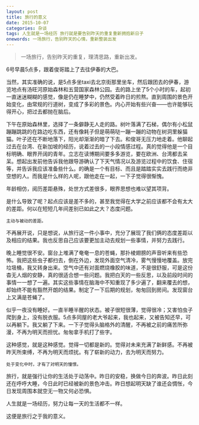 ```yaml
---
layout: post
title: 旅行的意义
date: 2015-10-07
categories: 杂谈
tags: 人生就是一场经历 旅行就是要告别昨天的重复重新拥抱新日子
onewords: 一场旅行，告别昨天的心情，重新整装出发
---
```

> 一场旅行，告别昨天的重复，理清思路，重新出发。

6号早晨5点多，跟着俊哥踏上了去往伊春的大巴。

当然，其实准确的说，是5点多坐taxi去北京街那里坐车，然后跟团去的伊春，游览地点有汤旺河原始森林和五营国家森林公园。去的路上坐了5个小时的车，起初一直迷迷糊糊的感觉，像是仍在睡梦中，仍然受着昨日的煎熬。直到周围的景色开始变化，由常规的行道树，变成了多彩的景色。内心开始有些兴奋——也许能够玩得开心，把过去都抛在脑后。

下午在原始森林里，选择了一条僻静无人走的路。树叶落满了石梯，偶尔有小松鼠蹦蹦跳跳的在路边吃东西，还有像耗子但是萌萌哒一蹦一蹦的动物在树洞里躲猫猫。叶子还在不断地落下，阳光却渐渐的暗了下去。和俊哥无压力地走着。他聊起过去在台湾、在新加坡的经历，说着过去的一小段情感过程。真的觉得他是一个目标明确、眼界开阔的青年。立志在读博期间要多多游览，要在欧洲、台湾都去呆呆。想起出发前他告诉我他跟导游确认了下天气情况以及游览过程中的饮食、住宿等，并告诉我应该准备些什么。的确是一个有目标、而且是踏踏实实去践行而绝非空想的人。而我是什么样的人呢，跟他走在一起，一下子觉得很惭愧。

年龄相仿，阅历差距悬殊，处世方式差很多，眼界思想也难以望其项背。

是什么导致了呢？起点应该是差不多的，甚至我觉得在大学之前应该都不会有太大的差距。何以在短短几年间差别已如此之大？态度问题。

`主动与被动的差距。`

不再展开说，只是想说，从旅行这一件小事中，充分了展现了我们俩的态度差距以及相应的结果。我也反思自己应该要更加主动去规划一些事情，并努力去践行。

晚上睡觉很不安。窗台上堆满了奄奄一息的苍蝇，那扑棱翅膀的声音听来有些恐怖。我把这些虫子都扫去，倒在外边，发现外面空气清冷，雾气慢慢地覆盖。放完垃圾桶，我又转身出来。空气中还有对面燃烧橡胶的味道，不是很舒服，可是这份杳无人烟的安静，真的很适合想一些问题。我把白天的一些反思，以及前段时间的事情一一想了一遍。其实这些事情在脑海中不知重现了多少遍了，翻来覆去的想，却始终不能有豁然开朗的结果。制定了一下后期的规划，匆匆回到房间。发现窗台上又满是苍蝇了。

似乎一夜没有睡好。一直半睡半醒的状态。被子很短很薄，觉得很冷；又害怕虫子爬到身上，没有脱衣服。5点多同屋的老大爷起来，我也起来，又被告知还早，可以再躺下。我又躺了下来。一下子觉得头脑格外的清醒，不再被之前的痛苦所弥漫，不再为明天而担忧。匆匆拿手机打了些字。

这种感觉，就是这种感觉。觉得一切都是新的。觉得对未来充满了新鲜感。不再被昨天所束缚，不再为明天而烦扰。有了崭新的动力，去为明天而努力。

`处于变化中时，才有了对明天的憧憬。`

旅行，就是强行让你的生活处于动荡中。昨日的安稳，换做今日的奔波。昨日此刻还在呼呼大睡，今日此时已经被新的景色冲击。昨日想起明天缺了谁还会惆怅，今日发现周围本就空无一物又何必恐惧。

人生就是一场经历，努力让每一天的生活都不一样。

这便是旅行之于我的意义。
